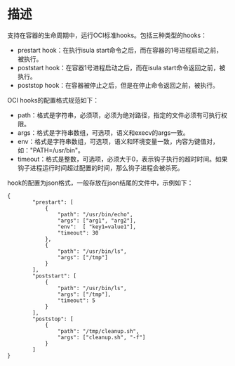 # 描述<a name="ZH-CN_TOPIC_0184808155"></a>

支持在容器的生命周期中，运行OCI标准hooks。包括三种类型的hooks：

-   prestart hook：在执行isula start命令之后，而在容器的1号进程启动之前，被执行。
-   poststart hook：在容器1号进程启动之后，而在isula start命令返回之前，被执行。
-   poststop hook：在容器被停止之后，但是在停止命令返回之前，被执行。

OCI hooks的配置格式规范如下：

-   path：格式是字符串，必须项，必须为绝对路径，指定的文件必须有可执行权限。
-   args：格式是字符串数组，可选项，语义和execv的args一致。
-   env：格式是字符串数组，可选项，语义和环境变量一致，内容为键值对，如："PATH=/usr/bin"。
-   timeout：格式是整数，可选项，必须大于0，表示钩子执行的超时时间。如果钩子进程运行时间超过配置的时间，那么钩子进程会被杀死。

hook的配置为json格式，一般存放在json结尾的文件中，示例如下：

```
{
        "prestart": [
            {
                "path": "/usr/bin/echo",
                "args": ["arg1", "arg2"],
                "env":  [ "key1=value1"],
                "timeout": 30
            },
            {
                "path": "/usr/bin/ls",
                "args": ["/tmp"]
            }
        ],
        "poststart": [
            {
                "path": "/usr/bin/ls",
                "args": ["/tmp"],
                "timeout": 5
            }
        ],
        "poststop": [
            {
                "path": "/tmp/cleanup.sh",
                "args": ["cleanup.sh", "-f"]
            }
        ]
}
```

